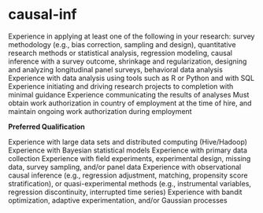 # causal-inf


Experience in applying at least one of the following in your research: survey methodology (e.g., bias correction, sampling and design), quantitative research methods or statistical analysis, regression modeling, causal inference with a survey outcome, shrinkage and regularization, designing and analyzing longitudinal panel surveys, behavioral data analysis
Experience with data analysis using tools such as R or Python and with SQL
Experience initiating and driving research projects to completion with minimal guidance
Experience communicating the results of analyses
Must obtain work authorization in country of employment at the time of hire, and maintain ongoing work authorization during employment

**Preferred Qualification**

Experience with large data sets and distributed computing (Hive/Hadoop)
Experience with Bayesian statistical models
Experience with primary data collection
Experience with field experiments, experimental design, missing data, survey sampling, and/or panel data
Experience with observational causal inference (e.g., regression adjustment, matching, propensity score stratification), or quasi-experimental methods (e.g., instrumental variables, regression discontinuity, interrupted time series)
Experience with bandit optimization, adaptive experimentation, and/or Gaussian processes
